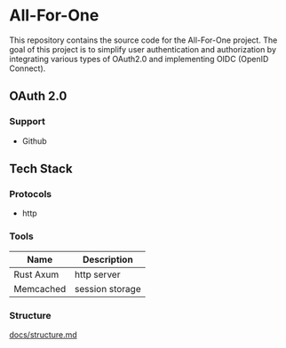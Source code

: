 # All-For-One

This repository contains the source code for the All-For-One project. The goal of this project is to simplify user authentication and authorization by integrating various types of OAuth2.0 and implementing OIDC (OpenID Connect).

## OAuth 2.0

### Support

- Github

## Tech Stack

### Protocols

- http

### Tools

| Name | Description |
| ---- | ----------- |
| Rust Axum | http server |
| Memcached | session storage |

### Structure

[docs/structure.md](docs/structure.md)